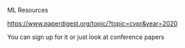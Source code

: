 ML Resources


https://www.paperdigest.org/topic/?topic=cvpr&year=2020

You can sign up for it or just look at conference papers